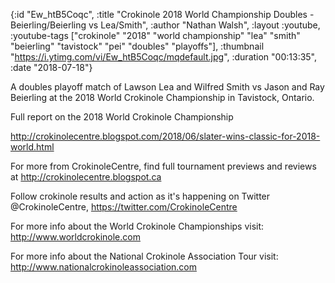 {:id "Ew_htB5Coqc",
 :title
 "Crokinole 2018 World Championship Doubles - Beierling/Beierling vs Lea/Smith",
 :author "Nathan Walsh",
 :layout :youtube,
 :youtube-tags
 ["crokinole"
  "2018"
  "world championship"
  "lea"
  "smith"
  "beierling"
  "tavistock"
  "pei"
  "doubles"
  "playoffs"],
 :thumbnail "https://i.ytimg.com/vi/Ew_htB5Coqc/mqdefault.jpg",
 :duration "00:13:35",
 :date "2018-07-18"}

A doubles playoff match of Lawson Lea and Wilfred Smith vs Jason and Ray Beierling at the 2018 World Crokinole Championship in Tavistock, Ontario.

Full report on the 2018 World Crokinole Championship

http://crokinolecentre.blogspot.com/2018/06/slater-wins-classic-for-2018-world.html

For more from CrokinoleCentre, find full tournament previews and reviews at http://crokinolecentre.blogspot.ca

Follow crokinole results and action as it's happening on Twitter @CrokinoleCentre, https://twitter.com/CrokinoleCentre

For more info about the World Crokinole Championships visit: http://www.worldcrokinole.com

For more info about the National Crokinole Association Tour visit: http://www.nationalcrokinoleassociation.com
